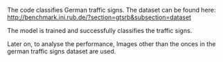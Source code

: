 The code classifies German traffic signs.
The dataset can be found here: http://benchmark.ini.rub.de/?section=gtsrb&subsection=dataset

The model is trained and successfully classifies the traffic signs.

Later on, to analyse the performance, Images other than the onces in the german traffic signs dataset are used.